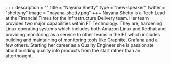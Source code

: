 +++
description = ""
title = "Nayana Shetty"
type = "new-speaker"
twitter = "shettyny"
image = "nayana-shetty.png"
+++
Nayana Shetty is a Tech Lead at the Financial Times for the Infrastructure Delivery team. Her team provides two major capabilities within FT Technology. They are, hardening Linux operating systems which includes both Amazon Linux and Redhat and providing monitoring as a service to other teams in the FT which includes building and maintaining of monitoring tools like Graphite, Grafana and a few others. Starting her career as a Quality Engineer she is passionate about building quality into products from the start rather than an afterthought.